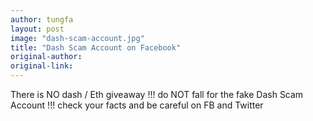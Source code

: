 ```yaml
---
author: tungfa
layout: post
image: "dash-scam-account.jpg"
title: "Dash Scam Account on Facebook"
original-author:
original-link:
---
```


There is NO dash / Eth giveaway !!! 
do NOT fall for the fake Dash Scam Account  !!!
check your facts and be careful on FB and Twitter

